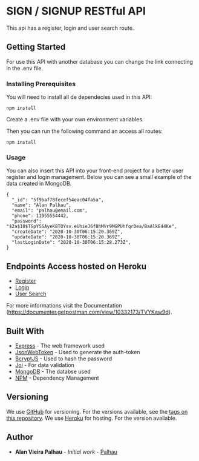 # SIGN / SIGNUP RESTful API
This api has a register, login and user search route.

## Getting Started

For use this API with another database you can change the link connecting in the .env file.

### Installing Prerequisites

You will need to install all de dependecies used in this API:
```
npm install
```

Create a .env file with your own environment variables.

Then you can run the following command an access all routes:
```
npm install
```

### Usage

You can also insert this API into your front-end project for a better user register and login management.
Below you can see a small example of the data created in MongoDB.

```
{
  "_id": "5f9baf78fecef54eac04fa5a",
  "name": "Alan Palhau",
  "email": "palhau@email.com",
  "phone": 11955554442,
  "password": "$2a$10$TGpYSSAyeK8TOYsv.eUhieJ6fBhMVr9MGPUhfqrDea/BaAlkE44Ke",
  "createDate": "2020-10-30T06:15:20.369Z",
  "updateDate": "2020-10-30T06:15:20.369Z",
  "lastLoginDate": "2020-10-30T06:15:28.273Z",
}
```

## Endpoints Access hosted on Heroku
* [Register](https://signin-signup-api.herokuapp.com/api/register)
* [Login](https://signin-signup-api.herokuapp.com/api/login)
* [User Search](https://signin-signup-api.herokuapp.com/api/search/:userEmail)
  
For more informations visit the Documentation (https://documenter.getpostman.com/view/10332173/TVYKaw9d).


## Built With

* [Express](http://expressjs.com/) - The web framework used
* [JsonWebToken](https://www.npmjs.com/package/jsonwebtoken) - Used to generate the auth-token
* [BcryptJS](https://www.npmjs.com/package/bcryptjs) - Used to hash the password
* [Joi](https://joi.dev/) - For data validation
* [MongoDB](https://www.mongodb.com/) - The databse used
* [NPM](https://www.npmjs.com/) - Dependency Management

## Versioning

We use [GitHub](https://github.com/) for versioning. For the versions available, see the [tags on this repository](https://github.com/palhau/truck-api-logistics/commits/master). 
We use [Heroku](https://www.heroku.com/) for hosting. For the version available.

## Author

* **Alan Vieira Palhau** - *Initial work* - [Palhau](https://github.com/palhau)
